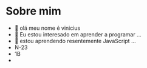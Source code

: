 # Sobre mim

- 👋 olá meu nome é vinicius 
- 👀 Eu estou interesado em aprender a programar ...
- 🌱 estou aprendendo resentemente JavaScript ...
- N-23
- 1B
- 
<!---
vinicius29222/vinicius29222 is a ✨ special ✨ repository because its `README.md` (this file) appears on your GitHub profile.
You can click the Preview link to take a look at your changes.
--->

